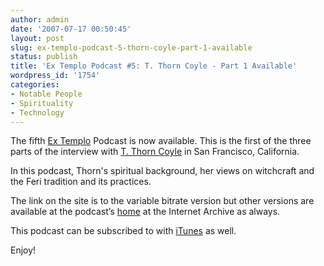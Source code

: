 ```yaml
---
author: admin
date: '2007-07-17 00:50:45'
layout: post
slug: ex-templo-podcast-5-thorn-coyle-part-1-available
status: publish
title: 'Ex Templo Podcast #5: T. Thorn Coyle - Part 1 Available'
wordpress_id: '1754'
categories:
- Notable People
- Spirituality
- Technology
---
```

The fifth <a href="http://www.extemplo.org">Ex Templo</a> Podcast is now available. This is the first of the three parts of the interview with <a href="http://www.thorncoyle.com/">T. Thorn Coyle</a> in San Francisco, California.

In this podcast, Thorn's spiritual background, her views on witchcraft and the Feri tradition and its practices.

The link on the site is to the variable bitrate version but other versions are available  at the podcast’s <a href="http://www.archive.org/details/ExTemploPodcast">home</a> at the Internet Archive as always.

This podcast can be subscribed to with <a href="http://phobos.apple.com/WebObjects/MZStore.woa/wa/viewPodcast?id=256572314">iTunes</a> as well. 

Enjoy!
